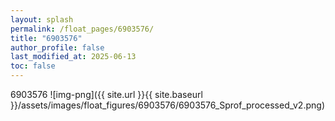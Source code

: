 ```yaml
---
layout: splash
permalink: /float_pages/6903576/
title: "6903576"
author_profile: false
last_modified_at: 2025-06-13
toc: false
---
```

 
6903576
![img-png]({{ site.url }}{{ site.baseurl }}/assets/images/float_figures/6903576/6903576_Sprof_processed_v2.png)